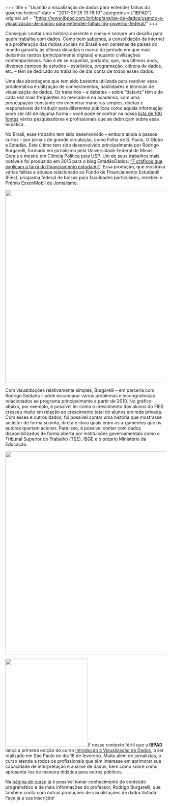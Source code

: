 +++
title = "Usando a visualização de dados para entender falhas do governo federal"
date = "2017-01-25 13:18:10"
categories = ["IBPAD"]
original_url = "https://www.ibpad.com.br/blog/analise-de-dados/usando-a-visualizacao-de-dados-para-entender-falhas-do-governo-federal/"
+++

<p>
Conseguir contar uma história coerente e coesa é sempre um desafio para
quem trabalha com dados. Como
bem <a href="https://www.ibpad.com.br/blog/comunicacao-digital/jornalismo-de-dados-conceitos-historico-problematicas-e-aplicacoes/">sabemos</a>, a
consolidação da internet e a proliferação das mídias sociais no Brasil e
em centenas de países do mundo garantiu às últimas décadas o marco do
período em que mais deixamos rastros (principalmente digitais) enquanto
civilizações contemporâneas. Não é de se espantar, portanto, que, nos
últimos anos, diversos campos de estudos – estatística, programação,
ciência de dados, etc. – têm se dedicado ao trabalho de dar conta de
todos esses dados.
</p>
<p>
Uma das abordagens que tem sido bastante utilizada para resolver essa
problemática é utilização de conhecimentos, habilidades e técnicas de
visualização de dados. Os trabalhos – e debates – sobre “dataviz” têm
sido cada vez mais frequentes no mercado e na academia, com uma
preocupação constante em encontrar maneiras simples, diretas e
responsáveis de traduzir para diferentes públicos como aquela informação
pode ser útil de alguma forma – você pode encontrar na nossa
<a href="https://www.ibpad.com.br/publicacoes/whitepapers/100-fontes-sobre-monitoramento-e-pesquisa-em-midias-sociais/" target="_blank">lista
de 100 fontes</a> vários pesquisadores e profissionais que se debruçam
sobre essa temática.
</p>
<p>
No Brasil, esse trabalho tem sido desenvolvido – embora ainda a passos
curtos – por jornais de grande circulação, como Folha de S. Paulo, O
Globo e Estadão. Este último tem sido desenvolvido principalmente por
Rodrigo Burgarelli, formado em jornalismo pela Universidade Federal de
Minas Gerais e mestre em Ciência Política pela USP. Um de seus trabalhos
mais notáveis foi produzido em 2015 para o blog EstadãoDados:
<a href="http://blog.estadaodados.com/fies/">“7 gráficos que explicam a
farra do financiamento estudantil”</a>. Essa produção, que mostrava
várias falhas e abusos relacionado ao Fundo de Financiamento Estudantil
(Fies), programa federal de bolsas para faculdades particulares, recebeu
o Prêmio ExxonMobil de Jornalismo.
</p>
<p>
<a href="http://blog.estadaodados.com/fies/"><img class="aligncenter size-full wp-image-3823" src="https://www.ibpad.com.br/wp-content/uploads/2017/01/fies-1.png" alt="" width="833" height="607" srcset="https://www.ibpad.com.br/wp-content/uploads/2017/01/fies-1.png 833w, https://www.ibpad.com.br/wp-content/uploads/2017/01/fies-1-260x189.png 260w, https://www.ibpad.com.br/wp-content/uploads/2017/01/fies-1-768x560.png 768w, https://www.ibpad.com.br/wp-content/uploads/2017/01/fies-1-100x73.png 100w" sizes="(max-width: 833px) 100vw, 833px"></a>
</p>
<p>
Com visualizações relativamente simples, Burgarelli – em parceria com
Rodrigo Saldaña – pôde escancarar vários problemas e incongruências
relacionados ao programa principalmente a partir de 2010. No gráfico
abaixo, por exemplo, é possível ler como o crescimento dos alunos do
FIES cresceu muito em relação ao crescimento total do alunos em rede
privada. Com esses e outros dados, foi possível contar uma história que
mostrasse ao leitor de forma sucinta, direta e clara quais eram os
argumentos que os autores queriam acionar. Para isso, é possível contar
com dados disponibilizados de forma aberta por instituições
governamentais como o Tribunal Superior do Trabalho (TSE), IBGE e o
próprio Ministério da Educação.
</p>
<p>
<a href="http://blog.estadaodados.com/fies/"><img class="aligncenter size-full wp-image-3824" src="https://www.ibpad.com.br/wp-content/uploads/2017/01/fies-2.png" alt="" width="843" height="638" srcset="https://www.ibpad.com.br/wp-content/uploads/2017/01/fies-2.png 843w, https://www.ibpad.com.br/wp-content/uploads/2017/01/fies-2-260x197.png 260w, https://www.ibpad.com.br/wp-content/uploads/2017/01/fies-2-768x581.png 768w, https://www.ibpad.com.br/wp-content/uploads/2017/01/fies-2-100x76.png 100w" sizes="(max-width: 843px) 100vw, 843px"></a>
</p>
<p>
<a href="https://www.ibpad.com.br/cursos/introducao-visualizacao-de-dados-sp/"><img class="size-medium wp-image-3747 alignleft" src="https://www.ibpad.com.br/wp-content/uploads/2017/01/vis-260x276.jpg" alt="" width="260" height="276" srcset="https://www.ibpad.com.br/wp-content/uploads/2017/01/vis-260x276.jpg 260w, https://www.ibpad.com.br/wp-content/uploads/2017/01/vis-768x815.jpg 768w, https://www.ibpad.com.br/wp-content/uploads/2017/01/vis-965x1024.jpg 965w, https://www.ibpad.com.br/wp-content/uploads/2017/01/vis-94x100.jpg 94w, https://www.ibpad.com.br/wp-content/uploads/2017/01/vis.jpg 1112w" sizes="(max-width: 260px) 100vw, 260px"></a>É
nesse contexto fértil que o <strong>IBPAD</strong> lança a primeira
edição do
curso <a href="https://www.ibpad.com.br/cursos/introducao-visualizacao-de-dados-sp/" target="_blank">Introdução
à Visualização de Dados</a>, a ser realizado em São Paulo no dia 18 de
fevereiro. Muito além de jornalistas, o curso atende a todos os
profissionais que têm interesse em aprimorar sua capacidade de
interpretação e análise de dados, bem como sobre como apresentá-los de
maneira didática para outros públicos.
</p>
<p>
Na
<a href="https://www.ibpad.com.br/cursos/introducao-visualizacao-de-dados-sp/" target="_blank">página
do curso</a> já é possível tomar conhecimento do conteúdo programático e
de mais informações do professor, Rodrigo Burgarelli, que também conta
com outras produções de visualizações de dados listada. Faça já a sua
inscrição!
</p>

